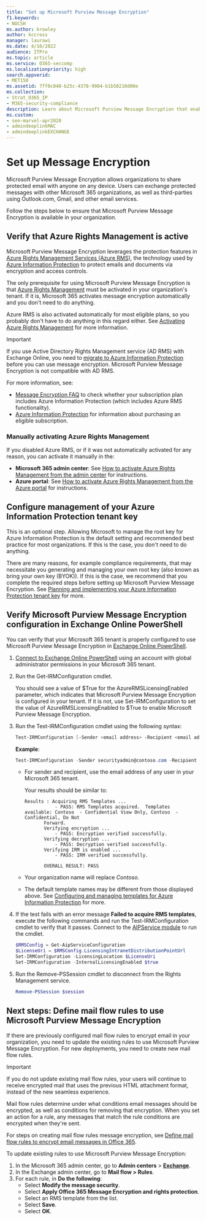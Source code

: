 ```yaml
---
title: "Set up Microsoft Purview Message Encryption"
f1.keywords:
- NOCSH
ms.author: krowley
author: kccross
manager: laurawi
ms.date: 4/16/2022
audience: ITPro
ms.topic: article
ms.service: O365-seccomp
ms.localizationpriority: high
search.appverid:
- MET150
ms.assetid: 7ff0c040-b25c-4378-9904-b1b50210d00e
ms.collection:
- Strat_O365_IP
- M365-security-compliance
description: Learn about Microsoft Purview Message Encryption that enables protected email communication with people inside and outside your organization.
ms.custom: 
- seo-marvel-apr2020
- admindeeplinkMAC
- admindeeplinkEXCHANGE
---
```


# Set up Message Encryption

Microsoft Purview Message Encryption allows organizations to share protected email with anyone on any device. Users can exchange protected messages with other Microsoft 365 organizations, as well as third-parties using Outlook.com, Gmail, and other email services.

Follow the steps below to ensure that Microsoft Purview Message Encryption is available in your organization.

## Verify that Azure Rights Management is active

Microsoft Purview Message Encryption leverages the protection features in [Azure Rights Management Services (Azure RMS)](/azure/information-protection/what-is-information-protection), the technology used by [Azure Information Protection](/azure/information-protection/what-is-azure-rms) to protect emails and documents via encryption and access controls.

The only prerequisite for using Microsoft Purview Message Encryption is that [Azure Rights Management](/azure/information-protection/what-is-azure-rms) must be activated in your organization's tenant. If it is, Microsoft 365 activates message encryption automatically and you don't need to do anything.

Azure RMS is also activated automatically for most eligible plans, so you probably don't have to do anything in this regard either. See [Activating Azure Rights Management](/azure/information-protection/activate-service) for more information.

> [!IMPORTANT]
> If you use Active Directory Rights Management service (AD RMS) with Exchange Online, you need to [migrate to Azure Information Protection](/azure/information-protection/migrate-from-ad-rms-to-azure-rms) before you can use message encryption. Microsoft Purview Message Encryption is not compatible with AD RMS.

For more information, see:

- [Message Encryption FAQ](ome-faq.yml) to check whether your subscription plan includes Azure Information Protection (which includes Azure RMS functionality).
- [Azure Information Protection](https://azure.microsoft.com/services/information-protection/) for information about purchasing an eligible subscription.

### Manually activating Azure Rights Management

If you disabled Azure RMS, or if it was not automatically activated for any reason, you can activate it manually in the:

- **Microsoft 365 admin center**: See [How to activate Azure Rights Management from the admin center](/azure/information-protection/activate-office365) for instructions.
- **Azure portal**: See [How to activate Azure Rights Management from the Azure portal](/azure/information-protection/activate-azure) for instructions.

## Configure management of your Azure Information Protection tenant key

This is an optional step. Allowing Microsoft to manage the root key for Azure Information Protection is the default setting and recommended best practice for most organizations. If this is the case, you don't need to do anything.

There are many reasons, for example compliance requirements, that may necessitate you generating and managing your own root key (also known as bring your own key (BYOK)). If this is the case, we recommend that you complete the required steps before setting up Microsoft Purview Message Encryption. See [Planning and implementing your Azure Information Protection tenant key](/information-protection/plan-design/plan-implement-tenant-key) for more.

## Verify Microsoft Purview Message Encryption configuration in Exchange Online PowerShell

You can verify that your Microsoft 365 tenant is properly configured to use Microsoft Purview Message Encryption in [Exchange Online PowerShell](/powershell/exchange/exchange-online-powershell).

1. [Connect to Exchange Online PowerShell](/powershell/exchange/connect-to-exchange-online-powershell) using an account with global administrator permissions in your Microsoft 365 tenant.

2. Run the Get-IRMConfiguration cmdlet.

     You should see a value of $True for the AzureRMSLicensingEnabled parameter, which indicates that Microsoft Purview Message Encryption is configured in your tenant. If it is not, use Set-IRMConfiguration to set the value of AzureRMSLicensingEnabled to $True to enable Microsoft Purview Message Encryption.

3. Run the Test-IRMConfiguration cmdlet using the following syntax:

   ```powershell
   Test-IRMConfiguration [-Sender <email address> -Recipient <email address>]
   ```

   **Example**:

   ```powershell
   Test-IRMConfiguration -Sender securityadmin@contoso.com -Recipient securityadmin@contoso.com
   ```

   - For sender and recipient, use the email address of any user in your Microsoft 365 tenant.

     Your results should be similar to:

     ```console
     Results : Acquiring RMS Templates ...
                - PASS: RMS Templates acquired.  Templates available: Contoso  - Confidential View Only, Contoso  - Confidential, Do Not
            Forward.
            Verifying encryption ...
                - PASS: Encryption verified successfully.
            Verifying decryption ...
                - PASS: Decryption verified successfully.
            Verifying IRM is enabled ...
                - PASS: IRM verified successfully.

            OVERALL RESULT: PASS
     ```

   - Your organization name will replace *Contoso*.

   - The default template names may be different from those displayed above. See [Configuring and managing templates for Azure Information Protection](/azure/information-protection/configure-policy-templates) for more.

4. If the test fails with an error message **Failed to acquire RMS templates**, execute the following commands and run the Test-IRMConfiguration cmdlet to verify that it passes. Connect to the [AIPService module](/powershell/module/aipservice/?view=azureipps) to run the cmdlet.

   ```powershell
   $RMSConfig = Get-AipServiceConfiguration
   $LicenseUri = $RMSConfig.LicensingIntranetDistributionPointUrl
   Set-IRMConfiguration -LicensingLocation $LicenseUri
   Set-IRMConfiguration -InternalLicensingEnabled $true
   ```
5. Run the Remove-PSSession cmdlet to disconnect from the Rights Management service.

     ```powershell
     Remove-PSSession $session
     ```

## Next steps: Define mail flow rules to use Microsoft Purview Message Encryption

If there are previously configured mail flow rules to encrypt email in your organization, you need to update the existing rules to use Microsoft Purview Message Encryption. For new deployments, you need to create new mail flow rules.

> [!IMPORTANT]
> If you do not update existing mail flow rules, your users will continue to receive encrypted mail that uses the previous HTML attachment format, instead of the new seamless experience.

Mail flow rules determine under what conditions email messages should be encrypted, as well as conditions for removing that encryption. When you set an action for a rule, any messages that match the rule conditions are encrypted when they're sent.

For steps on creating mail flow rules message encryption, see [Define mail flow rules to encrypt email messages in Office 365](define-mail-flow-rules-to-encrypt-email.md).

To update existing rules to use Microsoft Purview Message Encryption:

1. In the Microsoft 365 admin center, go to **Admin centers** > <a href="https://go.microsoft.com/fwlink/p/?linkid=2059104" target="_blank">**Exchange**</a>.
2. In the Exchange admin center, go to **Mail flow > Rules**.
3. For each rule, in **Do the following**:
    - Select **Modify the message security**.
    - Select **Apply Office 365 Message Encryption and rights protection**.
    - Select an RMS template from the list.
    - Select **Save**.
    - Select **OK**.
